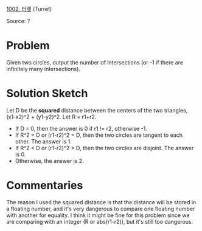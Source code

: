 [1002. 터렛](https://www.acmicpc.net/problem/1002) (Turret)

Source: ?

# Problem

Given two circles, output the number of intersections (or -1 if there are infinitely many intersections).

# Solution Sketch

Let D be the **squared** distance between the centers of the two triangles, (x1-x2)^2 + (y1-y2)^2. Let R = r1+r2.

* If D = 0, then the answer is 0 if r1 != r2, otherwise -1.
* If R^2 = D or (r1-r2)^2 = D, then the two circles are tangent to each other. The answer is 1.
* If R^2 < D or (r1-r2)^2 > D, then the two circles are disjoint. The answer is 0.
* Otherwise, the answer is 2.

# Commentaries

The reason I used the squared distance is that the distance will be stored in a floating number, and it's very dangerous to compare one floating number with another for equality. I think it might be fine for this problem since we are comparing with an integer (R or abs(r1-r2)), but it's still too dangerous.